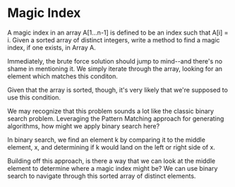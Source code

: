 # Magic Index

A magic index in an array A[1...n-1] is defined to be an index such that A[i] = i. Given a sorted array of distinct
integers, write a method to find a magic index, if one exists, in Array A.

Immediately, the brute force solution should jump to mind--and there's no shame in mentioning it. We simply iterate
through the array, looking for an element which matches this conditon.
 
Given that the array is sorted, though, it's very likely that we're supposed to use this condition.

We may recognize that this problem sounds a lot like the classic binary search problem. Leveraging the Pattern
Matching approach for generating algorithms, how might we apply binary search here?

In binary search, we find an element k by comparing it to the middle element, x, and determining if k would land on
the left or right side of x.

Building off this approach, is there a way that we can look at the middle element to determine where a magic index
might be? We can use binary search to navigate through this sorted array of distinct elements. 